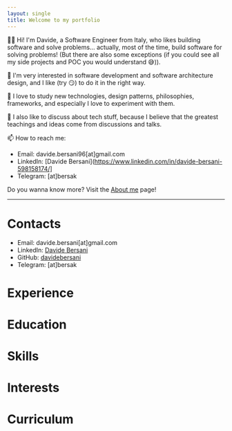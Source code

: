 ```yaml
---
layout: single
title: Welcome to my portfolio
---
```


👋🏻 Hi! I'm Davide, a Software Engineer from Italy, who likes building software and solve problems... actually, most of the time, build software for solving problems! (But there are also some exceptions (if you could see all my side projects and POC you would understand 😅)).

🚀 I'm very interested in software development and software architecture design, and I like (try 😏) to do it in the right way.

🔭 I love to study new technologies, design patterns, philosophies, frameworks, and especially I love to experiment with them.

💬 I also like to discuss about tech stuff, because I believe that the greatest teachings and ideas come from discussions and talks.

📫 How to reach me:
- Email: davide.bersani96[at]gmail.com
- LinkedIn: [Davide Bersani](https://www.linkedin.com/in/davide-bersani-598158174/]
- Telegram: [at]bersak

Do you wanna know more? Visit the [About me](https://davidebersani.github.io/about/) page!

----

# Contacts

- Email: davide.bersani[at]gmail.com
- LinkedIn: [Davide Bersani](https://www.linkedin.com/in/davide-bersani-598158174/)
- GitHub: <a href="https://github.com/davidebersani">davidebersani</a>
- Telegram: [at]bersak

# Experience

# Education

# Skills

# Interests

# Curriculum
